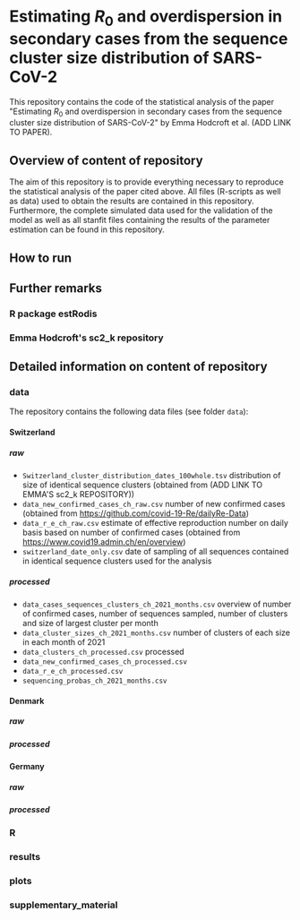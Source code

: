 # Estimating $R_0$ and overdispersion in secondary cases from the sequence cluster size distribution of SARS-CoV-2
This repository contains the code of the statistical analysis of the paper "Estimating $R_0$ and overdispersion in secondary cases from the sequence cluster size distribution of SARS-CoV-2" by Emma Hodcroft et al. (ADD LINK TO PAPER).

## Overview of content of repository
The aim of this repository is to provide everything necessary to reproduce the statistical analysis of the paper cited above. All files (R-scripts as well as data) used to obtain the results are contained in this repository. Furthermore, the complete simulated data used for the validation of the model as well as all stanfit files containing the results of the parameter estimation can be found in this repository.

## How to run

## Further remarks

### R package estRodis

### Emma Hodcroft's sc2_k repository

## Detailed information on content of repository

### data
The repository contains the following data files (see folder `data`):

#### Switzerland

##### raw
* `Switzerland_cluster_distribution_dates_100whole.tsv` distribution of size of identical sequence clusters (obtained from (ADD LINK TO EMMA'S sc2_k REPOSITORY))
* `data_new_confirmed_cases_ch_raw.csv` number of new confirmed cases (obtained from https://github.com/covid-19-Re/dailyRe-Data)
* `data_r_e_ch_raw.csv` estimate of effective reproduction number on daily basis based on number of confirmed cases (obtained from https://www.covid19.admin.ch/en/overview)
* `switzerland_date_only.csv` date of sampling of all sequences contained in identical sequence clusters used for the analysis

##### processed
* `data_cases_sequences_clusters_ch_2021_months.csv`
   overview of number of confirmed cases, number of sequences sampled, number of clusters and size of largest cluster per month
* `data_cluster_sizes_ch_2021_months.csv`
   number of clusters of each size in each month of 2021
* `data_clusters_ch_processed.csv` processed 
* `data_new_confirmed_cases_ch_processed.csv`
* `data_r_e_ch_processed.csv`
* `sequencing_probas_ch_2021_months.csv`

#### Denmark

##### raw

##### processed

#### Germany

##### raw

##### processed


### R


### results


### plots


### supplementary_material











